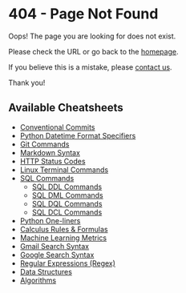 # 404 - Page Not Found

Oops! The page you are looking for does not exist.

Please check the URL or go back to the [homepage](/cheatsheets).

If you believe this is a mistake, please [contact us](mailto:ashababnoor@gmail.com).

Thank you!


## Available Cheatsheets

- [Conventional Commits](/cheatsheets/cheatsheets/conventional-commits)
- [Python Datetime Format Specifiers](/cheatsheets/cheatsheets/datetime-format-specifiers)
- [Git Commands](/cheatsheets/cheatsheets/git-commands)
- [Markdown Syntax](/cheatsheets/cheatsheets/markdown-syntax)
- [HTTP Status Codes](/cheatsheets/cheatsheets/http-status-codes)
- [Linux Terminal Commands](/cheatsheets/cheatsheets/linux-terminal-commands)
- [SQL Commands](/cheatsheets/cheatsheets/sql-commands)
    - [SQL DDL Commands](/cheatsheets/cheatsheets/sql/ddl-commands)
    - [SQL DML Commands](/cheatsheets/cheatsheets/sql/dml-commands)
    - [SQL DQL Commands](/cheatsheets/cheatsheets/sql/dql-commands)
    - [SQL DCL Commands](/cheatsheets/cheatsheets/sql/dcl-commands)
- [Python One-liners](/cheatsheets/cheatsheets/python-one-liners)
- [Calculus Rules & Formulas](/cheatsheets/cheatsheets/calculus)
- [Machine Learning Metrics](/cheatsheets/cheatsheets/machine-learning-metrics)
- [Gmail Search Syntax](/cheatsheets/cheatsheets/gmail-search-syntax)
- [Google Search Syntax](/cheatsheets/cheatsheets/google-search-syntax)
- [Regular Expressions (Regex)](cheatsheets/regex)
- [Data Structures](cheatsheets/data-structures)
- [Algorithms](cheatsheets/algorithms)
